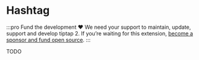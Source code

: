 # Hashtag

:::pro Fund the development ♥️
We need your support to maintain, update, support and develop tiptap 2. If you’re waiting for this extension, [become a sponsor and fund open source](/sponsor).
:::

TODO
